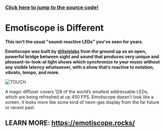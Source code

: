 ### [Click here to jump to the source code!](https://github.com/Lixie-Labs/Emotiscope/blob/main/src/EMOTISCOPE_FIRMWARE.ino)

# Emotiscope is Different

**This isn't the usual "sound-reactive LEDs" you've seen for years.**

**Emotiscope was built by [@lixielabs](https://leds.social/@lixielabs) from the ground up as an open, powerful bridge between sight and sound that produces very unique and pleasant-to-look-at light shows which synchronize to your music without any visible latency whatsoever, with a show that’s reactive to notation, vibrato, tempo, and more.**

![TOUCH](https://github.com/lixie-labs/emotiscope/blob/main/extras/img/emotiscope_spectrum_crop.jpg?raw=true)

 A magic diffuser covers 128 of the world’s smallest addressable LEDs, which are being refreshed at up 450 FPS. Emotiscope doesn’t look like a screen, it looks more like some kind of neon-gas display from the far future or recent past.

## LEARN MORE: https://emotiscope.rocks/
